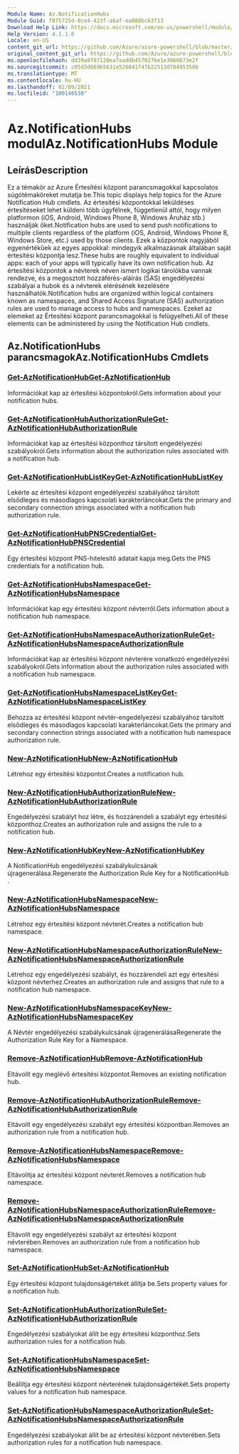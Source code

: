 ```yaml
---
Module Name: Az.NotificationHubs
Module Guid: f875725d-8ce4-423f-a6af-ea880bc63f13
Download Help Link: https://docs.microsoft.com/en-us/powershell/module/az.notificationhubs
Help Version: 4.1.1.0
Locale: en-US
content_git_url: https://github.com/Azure/azure-powershell/blob/master/src/NotificationHubs/NotificationHubs/help/Az.NotificationHubs.md
original_content_git_url: https://github.com/Azure/azure-powershell/blob/master/src/NotificationHubs/NotificationHubs/help/Az.NotificationHubs.md
ms.openlocfilehash: dd39a8f87120ea7aaddb4570276e1e3060873e2f
ms.sourcegitcommit: c05d3d669b5631e526841f47b22513d78495350b
ms.translationtype: MT
ms.contentlocale: hu-HU
ms.lasthandoff: 02/09/2021
ms.locfileid: "100146538"
---
```

# <span data-ttu-id="276ef-101">Az.NotificationHubs modul</span><span class="sxs-lookup"><span data-stu-id="276ef-101">Az.NotificationHubs Module</span></span>
## <span data-ttu-id="276ef-102">Leírás</span><span class="sxs-lookup"><span data-stu-id="276ef-102">Description</span></span>
<span data-ttu-id="276ef-103">Ez a témakör az Azure Értesítési központ parancsmagokkal kapcsolatos súgótémaköreket mutatja be.</span><span class="sxs-lookup"><span data-stu-id="276ef-103">This topic displays help topics for the Azure Notification Hub cmdlets.</span></span> <span data-ttu-id="276ef-104">Az értesítési központokkal leküldéses értesítéseket lehet küldeni több ügyfélnek, függetlenül attól, hogy milyen platformon (iOS, Android, Windows Phone 8, Windows Áruház stb.) használják őket.</span><span class="sxs-lookup"><span data-stu-id="276ef-104">Notification hubs are used to send push notifications to multiple clients regardless of the platform (iOS, Android, Windows Phone 8, Windows Store, etc.) used by those clients.</span></span> <span data-ttu-id="276ef-105">Ezek a központok nagyjából egyenértékűek az egyes appokkal: mindegyik alkalmazásnak általában saját értesítési központja lesz.</span><span class="sxs-lookup"><span data-stu-id="276ef-105">These hubs are roughly equivalent to individual apps: each of your apps will typically have its own notification hub.</span></span> <span data-ttu-id="276ef-106">Az értesítési központok a névterek néven ismert logikai tárolókba vannak rendezve, és a megosztott hozzáférés-aláírás (SAS) engedélyezési szabályai a hubok és a névterek elérésének kezelésére használhatók.</span><span class="sxs-lookup"><span data-stu-id="276ef-106">Notification hubs are organized within logical containers known as namespaces, and Shared Access Signature (SAS) authorization rules are used to manage access to hubs and namespaces.</span></span> <span data-ttu-id="276ef-107">Ezeket az elemeket az Értesítési központ parancsmagokkal is felügyelheti.</span><span class="sxs-lookup"><span data-stu-id="276ef-107">All of these elements can be administered by using the Notification Hub cmdlets.</span></span>

## <span data-ttu-id="276ef-108">Az.NotificationHubs parancsmagok</span><span class="sxs-lookup"><span data-stu-id="276ef-108">Az.NotificationHubs Cmdlets</span></span>
### [<span data-ttu-id="276ef-109">Get-AzNotificationHub</span><span class="sxs-lookup"><span data-stu-id="276ef-109">Get-AzNotificationHub</span></span>](Get-AzNotificationHub.md)
<span data-ttu-id="276ef-110">Információkat kap az értesítési központokról.</span><span class="sxs-lookup"><span data-stu-id="276ef-110">Gets information about your notification hubs.</span></span>

### [<span data-ttu-id="276ef-111">Get-AzNotificationHubAuthorizationRule</span><span class="sxs-lookup"><span data-stu-id="276ef-111">Get-AzNotificationHubAuthorizationRule</span></span>](Get-AzNotificationHubAuthorizationRule.md)
<span data-ttu-id="276ef-112">Információkat kap az értesítési központhoz társított engedélyezési szabályokról.</span><span class="sxs-lookup"><span data-stu-id="276ef-112">Gets information about the authorization rules associated with a notification hub.</span></span>

### [<span data-ttu-id="276ef-113">Get-AzNotificationHubListKey</span><span class="sxs-lookup"><span data-stu-id="276ef-113">Get-AzNotificationHubListKey</span></span>](Get-AzNotificationHubListKey.md)
<span data-ttu-id="276ef-114">Lekérte az értesítési központ engedélyezési szabályához társított elsődleges és másodlagos kapcsolati karakterláncokat.</span><span class="sxs-lookup"><span data-stu-id="276ef-114">Gets the primary and secondary connection strings associated with a notification hub authorization rule.</span></span>

### [<span data-ttu-id="276ef-115">Get-AzNotificationHubPNSCredential</span><span class="sxs-lookup"><span data-stu-id="276ef-115">Get-AzNotificationHubPNSCredential</span></span>](Get-AzNotificationHubPNSCredential.md)
<span data-ttu-id="276ef-116">Egy értesítési központ PNS-hitelesítő adatait kapja meg.</span><span class="sxs-lookup"><span data-stu-id="276ef-116">Gets the PNS credentials for a notification hub.</span></span>

### [<span data-ttu-id="276ef-117">Get-AzNotificationHubsNamespace</span><span class="sxs-lookup"><span data-stu-id="276ef-117">Get-AzNotificationHubsNamespace</span></span>](Get-AzNotificationHubsNamespace.md)
<span data-ttu-id="276ef-118">Információkat kap egy értesítési központ névterről.</span><span class="sxs-lookup"><span data-stu-id="276ef-118">Gets information about a notification hub namespace.</span></span>

### [<span data-ttu-id="276ef-119">Get-AzNotificationHubsNamespaceAuthorizationRule</span><span class="sxs-lookup"><span data-stu-id="276ef-119">Get-AzNotificationHubsNamespaceAuthorizationRule</span></span>](Get-AzNotificationHubsNamespaceAuthorizationRule.md)
<span data-ttu-id="276ef-120">Információkat kap az értesítési központ névterére vonatkozó engedélyezési szabályokról.</span><span class="sxs-lookup"><span data-stu-id="276ef-120">Gets information about the authorization rules associated with a notification hub namespace.</span></span>

### [<span data-ttu-id="276ef-121">Get-AzNotificationHubsNamespaceListKey</span><span class="sxs-lookup"><span data-stu-id="276ef-121">Get-AzNotificationHubsNamespaceListKey</span></span>](Get-AzNotificationHubsNamespaceListKey.md)
<span data-ttu-id="276ef-122">Behozza az értesítési központ névtér-engedélyezési szabályához társított elsődleges és másodlagos kapcsolati karakterláncokat.</span><span class="sxs-lookup"><span data-stu-id="276ef-122">Gets the primary and secondary connection strings associated with a notification hub namespace authorization rule.</span></span>

### [<span data-ttu-id="276ef-123">New-AzNotificationHub</span><span class="sxs-lookup"><span data-stu-id="276ef-123">New-AzNotificationHub</span></span>](New-AzNotificationHub.md)
<span data-ttu-id="276ef-124">Létrehoz egy értesítési központot.</span><span class="sxs-lookup"><span data-stu-id="276ef-124">Creates a notification hub.</span></span>

### [<span data-ttu-id="276ef-125">New-AzNotificationHubAuthorizationRule</span><span class="sxs-lookup"><span data-stu-id="276ef-125">New-AzNotificationHubAuthorizationRule</span></span>](New-AzNotificationHubAuthorizationRule.md)
<span data-ttu-id="276ef-126">Engedélyezési szabályt hoz létre, és hozzárendeli a szabályt egy értesítési központhoz.</span><span class="sxs-lookup"><span data-stu-id="276ef-126">Creates an authorization rule and assigns the rule to a notification hub.</span></span>

### [<span data-ttu-id="276ef-127">New-AzNotificationHubKey</span><span class="sxs-lookup"><span data-stu-id="276ef-127">New-AzNotificationHubKey</span></span>](New-AzNotificationHubKey.md)
<span data-ttu-id="276ef-128">A NotificationHub engedélyezési szabálykulcsának újragenerálása.</span><span class="sxs-lookup"><span data-stu-id="276ef-128">Regenerate the Authorization Rule Key for a NotificationHub .</span></span>

### [<span data-ttu-id="276ef-129">New-AzNotificationHubsNamespace</span><span class="sxs-lookup"><span data-stu-id="276ef-129">New-AzNotificationHubsNamespace</span></span>](New-AzNotificationHubsNamespace.md)
<span data-ttu-id="276ef-130">Létrehoz egy értesítési központ névterét.</span><span class="sxs-lookup"><span data-stu-id="276ef-130">Creates a notification hub namespace.</span></span>

### [<span data-ttu-id="276ef-131">New-AzNotificationHubsNamespaceAuthorizationRule</span><span class="sxs-lookup"><span data-stu-id="276ef-131">New-AzNotificationHubsNamespaceAuthorizationRule</span></span>](New-AzNotificationHubsNamespaceAuthorizationRule.md)
<span data-ttu-id="276ef-132">Létrehoz egy engedélyezési szabályt, és hozzárendeli azt egy értesítési központ névterhez.</span><span class="sxs-lookup"><span data-stu-id="276ef-132">Creates an authorization rule and assigns that rule to a notification hub namespace.</span></span>

### [<span data-ttu-id="276ef-133">New-AzNotificationHubsNamespaceKey</span><span class="sxs-lookup"><span data-stu-id="276ef-133">New-AzNotificationHubsNamespaceKey</span></span>](New-AzNotificationHubsNamespaceKey.md)
<span data-ttu-id="276ef-134">A Névtér engedélyezési szabálykulcsának újragenerálása</span><span class="sxs-lookup"><span data-stu-id="276ef-134">Regenerate the Authorization Rule Key for a Namespace.</span></span>

### [<span data-ttu-id="276ef-135">Remove-AzNotificationHub</span><span class="sxs-lookup"><span data-stu-id="276ef-135">Remove-AzNotificationHub</span></span>](Remove-AzNotificationHub.md)
<span data-ttu-id="276ef-136">Eltávolít egy meglévő értesítési központot.</span><span class="sxs-lookup"><span data-stu-id="276ef-136">Removes an existing notification hub.</span></span>

### [<span data-ttu-id="276ef-137">Remove-AzNotificationHubAuthorizationRule</span><span class="sxs-lookup"><span data-stu-id="276ef-137">Remove-AzNotificationHubAuthorizationRule</span></span>](Remove-AzNotificationHubAuthorizationRule.md)
<span data-ttu-id="276ef-138">Eltávolít egy engedélyezési szabályt egy értesítési központban.</span><span class="sxs-lookup"><span data-stu-id="276ef-138">Removes an authorization rule from a notification hub.</span></span>

### [<span data-ttu-id="276ef-139">Remove-AzNotificationHubsNamespace</span><span class="sxs-lookup"><span data-stu-id="276ef-139">Remove-AzNotificationHubsNamespace</span></span>](Remove-AzNotificationHubsNamespace.md)
<span data-ttu-id="276ef-140">Eltávolítja az értesítési központ névterét.</span><span class="sxs-lookup"><span data-stu-id="276ef-140">Removes a notification hub namespace.</span></span>

### [<span data-ttu-id="276ef-141">Remove-AzNotificationHubsNamespaceAuthorizationRule</span><span class="sxs-lookup"><span data-stu-id="276ef-141">Remove-AzNotificationHubsNamespaceAuthorizationRule</span></span>](Remove-AzNotificationHubsNamespaceAuthorizationRule.md)
<span data-ttu-id="276ef-142">Eltávolít egy engedélyezési szabályt az értesítési központ névterében.</span><span class="sxs-lookup"><span data-stu-id="276ef-142">Removes an authorization rule from a notification hub namespace.</span></span>

### [<span data-ttu-id="276ef-143">Set-AzNotificationHub</span><span class="sxs-lookup"><span data-stu-id="276ef-143">Set-AzNotificationHub</span></span>](Set-AzNotificationHub.md)
<span data-ttu-id="276ef-144">Egy értesítési központ tulajdonságértékét állítja be.</span><span class="sxs-lookup"><span data-stu-id="276ef-144">Sets property values for a notification hub.</span></span>

### [<span data-ttu-id="276ef-145">Set-AzNotificationHubAuthorizationRule</span><span class="sxs-lookup"><span data-stu-id="276ef-145">Set-AzNotificationHubAuthorizationRule</span></span>](Set-AzNotificationHubAuthorizationRule.md)
<span data-ttu-id="276ef-146">Engedélyezési szabályokat állít be egy értesítési központhoz.</span><span class="sxs-lookup"><span data-stu-id="276ef-146">Sets authorization rules for a notification hub.</span></span>

### [<span data-ttu-id="276ef-147">Set-AzNotificationHubsNamespace</span><span class="sxs-lookup"><span data-stu-id="276ef-147">Set-AzNotificationHubsNamespace</span></span>](Set-AzNotificationHubsNamespace.md)
<span data-ttu-id="276ef-148">Beállítja egy értesítési központ névterének tulajdonságértékét.</span><span class="sxs-lookup"><span data-stu-id="276ef-148">Sets property values for a notification hub namespace.</span></span>

### [<span data-ttu-id="276ef-149">Set-AzNotificationHubsNamespaceAuthorizationRule</span><span class="sxs-lookup"><span data-stu-id="276ef-149">Set-AzNotificationHubsNamespaceAuthorizationRule</span></span>](Set-AzNotificationHubsNamespaceAuthorizationRule.md)
<span data-ttu-id="276ef-150">Engedélyezési szabályokat állít be az értesítési központ névterében.</span><span class="sxs-lookup"><span data-stu-id="276ef-150">Sets authorization rules for a notification hub namespace.</span></span>

